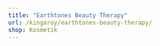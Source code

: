 ```yaml
---
title: "Earthtones Beauty Therapy"
url: /kingaroy/earthtones-beauty-therapy/
shop: Kosmetik
---
```

